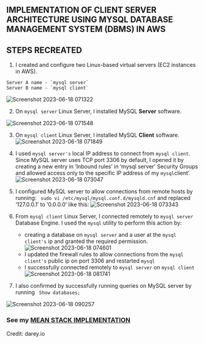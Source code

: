 
## IMPLEMENTATION OF CLIENT SERVER ARCHITECTURE USING MYSQL DATABASE MANAGEMENT SYSTEM (DBMS) IN AWS


## STEPS RECREATED

1.  I created and configure two Linux-based virtual servers (EC2 instances in AWS).

```
Server A name - `mysql server`
Server B name - `mysql client`
```
![Screenshot 2023-06-18 071322](https://github.com/Mhoet/devops-pbl/assets/81827857/4bdbff38-8d44-41ba-a21b-f22ee3aa8a91)

2.  On  `mysql server`  Linux Server, I installed MySQL  **Server**  software.

![Screenshot 2023-06-18 071548](https://github.com/Mhoet/devops-pbl/assets/81827857/76f8cb4d-d2e6-40e2-a1d8-0d1222c01eff)

3.  On  `mysql client`  Linux Server, I installed MySQL  **Client**  software.   ![Screenshot 2023-06-18 071849](https://github.com/Mhoet/devops-pbl/assets/81827857/59c4104e-82c7-4e3f-a302-23a8630dc9ad)

4.  I used  `mysql server's`  local IP address to connect from  `mysql client`.  Since MySQL server uses TCP port 3306 by default, I opened it by creating a new entry in ‘Inbound rules’ in ‘mysql server’ Security Groups and allowed access only to the specific IP address of my `mysql`client’.   ![Screenshot 2023-06-18 073047](https://github.com/Mhoet/devops-pbl/assets/81827857/d64b24e7-1031-474f-9816-0235e0b4650f)
5.  I configured MySQL server to allow connections from remote hosts by running: ```
sudo vi /etc/mysql/mysql.conf.d/mysqld.cnf``` and replaced ‘127.0.0.1’ to ‘0.0.0.0’ like this:
![Screenshot 2023-06-18 073343](https://github.com/Mhoet/devops-pbl/assets/81827857/bd783542-2602-40ab-981c-d59c1d468411)

6.  From  `mysql client`  Linux Server, I connected remotely to  `mysql server`  Database Engine. I used the  `mysql`  utility to perform this action by:
	- creating a database on `mysql server` and a user at the `mysql client's`  ip  and granted the required permission.
    ![Screenshot 2023-06-18 074601](https://github.com/Mhoet/devops-pbl/assets/81827857/4d3c8d59-bffc-43d7-8cf1-d27c96886a9e)
	- I updated the firewall rules to allow connections from the `mysql client's` public ip on port 3306 and restarted `mysql`
	- I successfully connected remotely to  `mysql server` on `mysql client`
![Screenshot 2023-06-18 081741](https://github.com/Mhoet/devops-pbl/assets/81827857/e5456b7e-a45f-4cdb-801a-b2c45353162a)

7.  I also confirmed by successfully running queries on MySQL server by running  ```
Show databases;```

![Screenshot 2023-06-18 090257](https://github.com/Mhoet/devops-pbl/assets/81827857/fcd2ea35-2b8e-458b-bd2a-8c5d4493e5e0)

### See my [MEAN STACK IMPLEMENTATION](https://github.com/Mhoet/devops-pbl/blob/main/mean-stack-implementation.md)
Credit: darey.io
